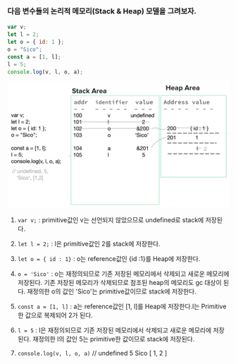 ### 다음 변수들의 논리적 메모리(Stack & Heap) 모델을 그려보자.

```javascript
var v;
let l = 2;
let o = { id: 1 };
o = "Sico";
const a = [1, l];
l = 5;
console.log(v, l, o, a);
```

![Alt text](IMG[stack&heap].png)

1. `var v;` : primitive값인 v는 선언되지 않았으므로 undefined로 stack에 저장된다.
2. `let l = 2;` : l은 primitive값인 2를 stack에 저장한다.
3. `let o = { id : 1}` : o는 reference값인 {id :1}를 Heap에 저장한다.
4. `o = 'Sico'` : o는 재정의되므로 기존 저장된 메모리에서 삭제되고 새로운 메모리에 저장된다. 기존 저장된 메모리가 삭제되므로 참조된 heap의 메모리도 gc 대상이 된다. 재정의한 o의 값인 'Sico'는 primitive값이므로 stack에 저장한다.
5. `const a = [1, l]` : a는 reference값인 [1, l]를 Heap에 저장한다.l는 Primitive한 값으로 복제되어 2가 된다.

6. `l = 5` : l은 재정의되므로 기존 저장된 메모리에서 삭제되고 새로운 메모리에 저장된다. 재정의한 l의 값인 5는 primitive한 값이므로 stack에 저장된다.
7. `console.log(v, l, o, a)` // undefined 5 Sico [ 1, 2 ]
